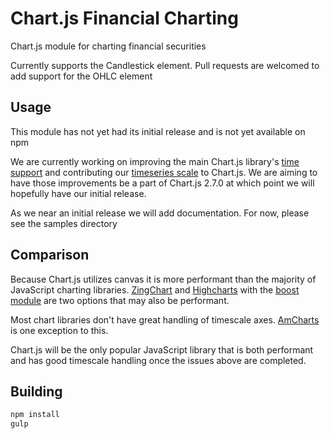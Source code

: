 # Chart.js Financial Charting

Chart.js module for charting financial securities

Currently supports the Candlestick element. Pull requests are welcomed to add support for the OHLC element

## Usage

This module has not yet had its initial release and is not yet available on npm

We are currently working on improving the main Chart.js library's [time support](https://github.com/chartjs/Chart.js/issues/4187) and contributing our [timeseries scale](https://github.com/chartjs/Chart.js/issues/4189) to Chart.js. We are aiming to have those improvements be a part of Chart.js 2.7.0 at which point we will hopefully have our initial release.

As we near an initial release we will add documentation. For now, please see the samples directory

## Comparison

Because Chart.js utilizes canvas it is more performant than the majority of JavaScript charting libraries. [ZingChart](https://www.zingchart.com/docs/chart-types/stock-charts/) and [Highcharts](https://www.highcharts.com/stock/demo/candlestick) with the [boost module](https://www.highcharts.com/blog/news/175-highcharts-performance-boost/) are two options that may also be performant.

Most chart libraries don't have great handling of timescale axes. [AmCharts](https://www.amcharts.com/stock-chart/) is one exception to this.

Chart.js will be the only popular JavaScript library that is both performant and has good timescale handling once the issues above are completed.

## Building

```sh
npm install
gulp
```
